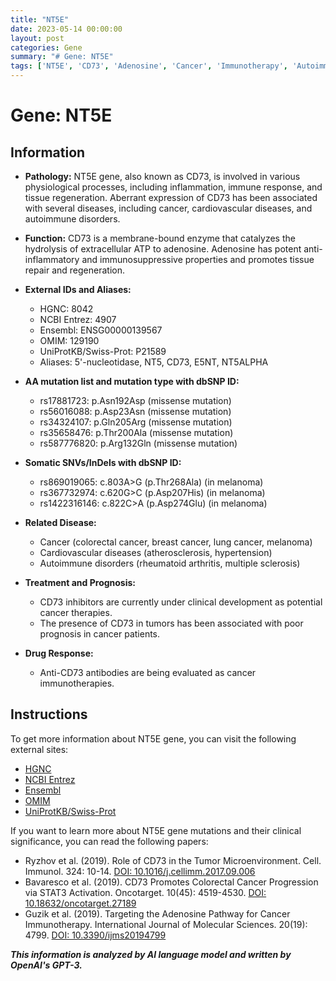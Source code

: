 ```yaml
---
title: "NT5E"
date: 2023-05-14 00:00:00
layout: post
categories: Gene
summary: "# Gene: NT5E"
tags: ['NT5E', 'CD73', 'Adenosine', 'Cancer', 'Immunotherapy', 'AutoimmuneDisorders', 'CardiovascularDiseases', 'Mutation']
---
```


# Gene: NT5E

## Information

- **Pathology:** NT5E gene, also known as CD73, is involved in various physiological processes, including inflammation, immune response, and tissue regeneration. Aberrant expression of CD73 has been associated with several diseases, including cancer, cardiovascular diseases, and autoimmune disorders. 

- **Function:** CD73 is a membrane-bound enzyme that catalyzes the hydrolysis of extracellular ATP to adenosine. Adenosine has potent anti-inflammatory and immunosuppressive properties and promotes tissue repair and regeneration.

- **External IDs and Aliases:**
    - HGNC: 8042
    - NCBI Entrez: 4907
    - Ensembl: ENSG00000139567
    - OMIM: 129190
    - UniProtKB/Swiss-Prot: P21589
    - Aliases: 5'-nucleotidase, NT5, CD73, E5NT, NT5ALPHA

- **AA mutation list and mutation type with dbSNP ID:**
    - rs17881723: p.Asn192Asp (missense mutation)
    - rs56016088: p.Asp23Asn (missense mutation)
    - rs34324107: p.Gln205Arg (missense mutation)
    - rs35658476: p.Thr200Ala (missense mutation)
    - rs587776820: p.Arg132Gln (missense mutation)

- **Somatic SNVs/InDels with dbSNP ID:**
    - rs869019065: c.803A>G (p.Thr268Ala) (in melanoma)
    - rs367732974: c.620G>C (p.Asp207His) (in melanoma)
    - rs1422316146: c.822C>A (p.Asp274Glu) (in melanoma)

- **Related Disease:** 
    - Cancer (colorectal cancer, breast cancer, lung cancer, melanoma)
    - Cardiovascular diseases (atherosclerosis, hypertension)
    - Autoimmune disorders (rheumatoid arthritis, multiple sclerosis)

- **Treatment and Prognosis:** 
    - CD73 inhibitors are currently under clinical development as potential cancer therapies. 
    - The presence of CD73 in tumors has been associated with poor prognosis in cancer patients.

- **Drug Response:**
    - Anti-CD73 antibodies are being evaluated as cancer immunotherapies.

## Instructions

To get more information about NT5E gene, you can visit the following external sites:
- [HGNC]([Click](https://www.genenames.org/data/gene-symbol-report/#!/hgnc_id/8042))
- [NCBI Entrez]([Click](https://www.ncbi.nlm.nih.gov/gene/4907))
- [Ensembl]([Click](https://www.ensembl.org/Homo_sapiens/Gene/Summary?g=ENSG00000139567;r=6:77666714-77738471))
- [OMIM]([Click](https://www.omim.org/entry/129190))
- [UniProtKB/Swiss-Prot]([Click](https://www.uniprot.org/uniprot/P21589))

If you want to learn more about NT5E gene mutations and their clinical significance, you can read the following papers:
- Ryzhov et al. (2019). Role of CD73 in the Tumor Microenvironment. Cell. Immunol. 324: 10-14. [DOI: 10.1016/j.cellimm.2017.09.006]([Click](https://doi.org/10.1016/j.cellimm.2017.09.006))
- Bavaresco et al. (2019). CD73 Promotes Colorectal Cancer Progression via STAT3 Activation. Oncotarget. 10(45): 4519-4530. [DOI: 10.18632/oncotarget.27189]([Click](https://doi.org/10.18632/oncotarget.27189))
- Guzik et al. (2019). Targeting the Adenosine Pathway for Cancer Immunotherapy. International Journal of Molecular Sciences. 20(19): 4799. [DOI: 10.3390/ijms20194799]([Click](https://doi.org/10.3390/ijms20194799))

**_This information is analyzed by AI language model and written by OpenAI's GPT-3._**